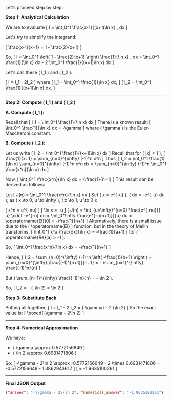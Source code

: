 Let's proceed step by step:

**Step 1: Analytical Calculation**

We are to evaluate
\[
I = \int_0^1 \frac{x-1}{(x+1)\ln x} \, dx
\]

Let's try to simplify the integrand:

\[
\frac{x-1}{x+1} = 1 - \frac{2}{x+1}
\]

So,
\[
I = \int_0^1 \left( 1 - \frac{2}{x+1} \right) \frac{1}{\ln x} \, dx
= \int_0^1 \frac{1}{\ln x} dx - 2 \int_0^1 \frac{1}{(x+1)\ln x} dx
\]

Let's call these \( I_1 \) and \( I_2 \):

\[
I = I_1 - 2I_2
\]
where
\[
I_1 = \int_0^1 \frac{1}{\ln x} dx,
\]
\[
I_2 = \int_0^1 \frac{1}{(x+1)\ln x} dx.
\]

---

**Step 2: Compute \( I_1 \) and \( I_2 \)**

**A. Compute \( I_1 \):**

Recall that 
\[
I_1 = \int_0^1 \frac{1}{\ln x} dx
\]
There is a known result:
\[
\int_0^1 \frac{1}{\ln x} dx = -\gamma
\]
where \( \gamma \) is the Euler-Mascheroni constant.

**B. Compute \( I_2 \):**

Let us write
\[
I_2 = \int_0^1 \frac{1}{(x+1)\ln x} dx
\]
Recall that for \( |x| < 1 \),
\[
\frac{1}{x+1} = \sum_{n=0}^{\infty} (-1)^n x^n
\]
Thus,
\[
I_2 = \int_0^1 \frac{1}{\ln x} \sum_{n=0}^{\infty} (-1)^n x^n dx
= \sum_{n=0}^{\infty} (-1)^n \int_0^1 \frac{x^n}{\ln x} dx
\]

Now,
\[
\int_0^1 \frac{x^n}{\ln x} dx = -\frac{1}{n+1}
\]
This result can be derived as follows:

Let
\[
J(n) = \int_0^1 \frac{x^n}{\ln x} dx
\]
Set \( x = e^{-u} \), \( dx = -e^{-u} du \), as \( x \to 0, u \to \infty \), \( x \to 1, u \to 0 \):

\[
x^n = e^{-nu}
\]
\[
\ln x = -u
\]
\[
J(n) = \int_{u=\infty}^{u=0} \frac{e^{-nu}}{-u} \cdot -e^{-u} du
= \int_0^\infty \frac{e^{-u(n+1)}}{u} du
= \operatorname{Ei}(0) = -\frac{1}{n+1}
\]
Alternatively, there is a small issue due to the \( \operatorname{Ei} \) function, but in the theory of Mellin transforms,
\[
\int_0^1 x^a \frac{dx}{\ln x} = -\frac{1}{a+1}
\]
for \( \operatorname{Re}(a) > -1 \).

So,
\[
\int_0^1 \frac{x^n}{\ln x} dx = -\frac{1}{n+1}
\]

Hence,
\[
I_2 = \sum_{n=0}^{\infty} (-1)^n \left( -\frac{1}{n+1} \right ) = \sum_{n=0}^{\infty} \frac{(-1)^{n+1}}{n+1}
= - \sum_{n=1}^{\infty} \frac{(-1)^n}{n}
\]

But \( \sum_{n=1}^{\infty} \frac{(-1)^n}{n} = - \ln 2 \).

So,
\[
I_2 = - (-\ln 2) = \ln 2
\]

**Step 3: Substitute Back**

Putting all together,
\[
I = I_1 - 2 I_2 = (-\gamma) - 2 (\ln 2)
\]
So the exact value is:
\[
\boxed{-\gamma - 2\ln 2}
\]

---

**Step 4: Numerical Approximation**

We have:

- \( \gamma \approx 0.5772156649 \)
- \( \ln 2 \approx 0.6931471806 \)

So:
\[
-\gamma - 2\ln 2 \approx -0.5772156649 - 2 \times 0.6931471806 = -0.5772156649 - 1.3862943612
\]
\[
= -1.9635100261
\]

---

**Final JSON Output**

```json
{"answer": "-\\gamma - 2\\ln 2", "numerical_answer": "-1.9635100261"}
```